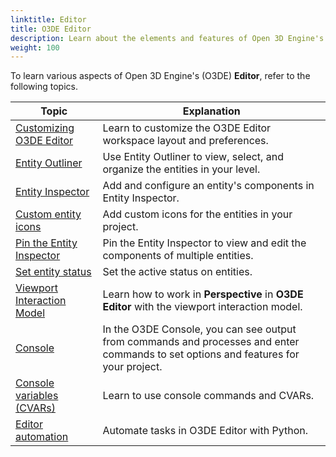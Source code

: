 ```yaml
---
linktitle: Editor
title: O3DE Editor
description: Learn about the elements and features of Open 3D Engine's (O3DE) Editor. 
weight: 100
---
```


To learn various aspects of Open 3D Engine's (O3DE) **Editor**, refer to the following topics.

| Topic | Explanation |
| - | - |
| [Customizing O3DE Editor](./customizing) | Learn to customize the O3DE Editor workspace layout and preferences. |
| [Entity Outliner](./entity-outliner) | Use Entity Outliner to view, select, and organize the entities in your level. |
| [Entity Inspector](./entity-inspector) | Add and configure an entity's components in Entity Inspector. |
| [Custom entity icons](./entity-inspector#customizing-entity-icons) | Add custom icons for the entities in your project. |
| [Pin the Entity Inspector](./entity-inspector#pinning-an-entity-inspector) | Pin the Entity Inspector to view and edit the components of multiple entities. |
| [Set entity status](./entity-inspector#setting-entity-status) | Set the active status on entities. |
| [Viewport Interaction Model](./viewport) | Learn how to work in **Perspective** in **O3DE Editor** with the viewport interaction model. |
| [Console](./console) | In the O3DE Console, you can see output from commands and processes and enter commands to set options and features for your project. |
| [Console variables (CVARs)](./console-cvars-commands) | Learn to use console commands and CVARs. |
| [Editor automation](./editor-automation) | Automate tasks in O3DE Editor with Python. |
